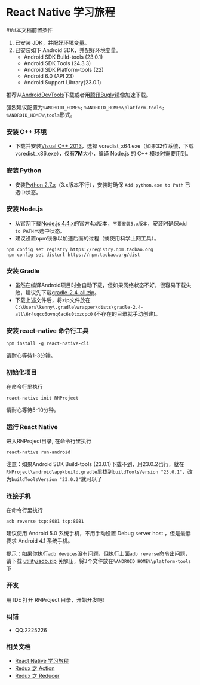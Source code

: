 # React Native 学习旅程
###本文档前置条件
1. 已安装 JDK，并配好环境变量。
2. 已安装如下 Android SDK，并配好环境变量。
    - Android SDK Build-tools (23.0.1)
    - Android SDK Tools (24.3.3)
    - Android SDK Platform-tools (22)
    - Android 6.0 (API 23)
    - Android Support Library(23.0.1)

推荐从[AndroidDevTools](http://androiddevtools.cn/)下载或者用[腾讯Bugly](http://android-mirror.bugly.qq.com:8080/include/usage.html)镜像加速下载。

强烈建议配置为``` %ANDROID_HOME%; ```  ``` %ANDROID_HOME%\platform-tools; ```  ``` %ANDROID_HOME%\tools ```形式。

### 安装 C++ 环境
- 下载并安装[Visual C++ 2013](https://www.microsoft.com/zh-cn/download/details.aspx?id=40784)，选择 vcredist_x64.exe（如果32位系统，下载 vcredist_x86.exe），仅有**7M**大小，编译 Node.js 的 C++ 模块时需要用到。

### 安装 Python
- 安装[Python 2.7.x](https://www.python.org/downloads/release/python-2711/)（3.x版本不行），安装时确保 ``` Add python.exe to Path ``` 已选中状态。

### 安装 Node.js
- 从官网下载[Node.js 4.4.x](https://nodejs.org/dist/v4.4.2/node-v4.4.2-x64.msi)的官方4.x版本，``` 不要安装5.x版本 ```，安装时确保``` Add to PATH ```已选中状态。
- 建议设置npm镜像以加速后面的过程（或使用科学上网工具）。
<pre><code>npm config set registry https://registry.npm.taobao.org
npm config set disturl https://npm.taobao.org/dist</code></pre>

### 安装 Gradle
- 虽然在编译Android项目时会自动下载，但如果网络状态不好，很容易下载失败，建议先下载[gradle-2.4-all.zip](http://pan.baidu.com/s/1c0dcgfe)。
- 下载上述文件后，将zip文件放在``` C:\Users\kenny\.gradle\wrapper\dists\gradle-2.4-all\6r4uqcc6ovnq6ac6s0txzcpc0 ```  (不存在的目录就手动创建)。

### 安装 react-native 命令行工具
<pre><code>npm install -g react-native-cli</code></pre>
请耐心等待1-3分钟。

### 初始化项目
在命令行里执行

<pre><code>react-native init RNProject</code></pre>

请耐心等待5-10分钟。

### 运行 React Native
进入RNProject目录, 在命令行里执行

<pre><code>react-native run-android</code></pre>

注意：如果Android SDK Build-tools (23.0.1)下载不到，用23.0.2也行，就在``` RNProject\android\app\build.gradle ```里找到``` buildToolsVersion "23.0.1" ```，改为``` buildToolsVersion "23.0.2" ```就可以了

### 连接手机
在命令行里执行

<pre><code>adb reverse tcp:8081 tcp:8081</code></pre>

建议使用 Android 5.0 系统手机，不用手动设置 Debug server host ，但是最低要求 Android 4.1 系统手机。

提示：如果你执行``` adb devices ```没有问题，但执行上面``` adb reverse ```命令出问题，请下载 [utility/adb.zip](https://raw.githubusercontent.com/Kennytian/learning-react-native/master/utility/adb.zip) 关解压，将3个文件放在``` %ANDROID_HOME%\platform-tools ```下

### 开发
用 IDE 打开 RNProject 目录，开始开发吧!

### 纠错
- QQ:2225226

### 相关文档
* [React Native 学习旅程](https://github.com/Kennytian/learning-react-native/blob/master/README.md)
* [Redux 之 Action](https://github.com/Kennytian/learning-react-native/blob/master/redux/action.md)
* [Redux 之 Reducer](https://github.com/Kennytian/learning-react-native/blob/master/redux/reducer.md)

